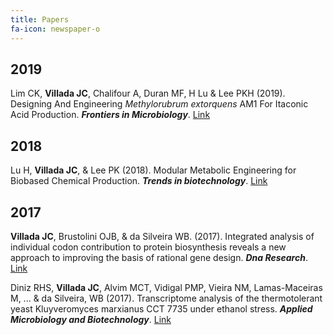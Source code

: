```yaml
---
title: Papers
fa-icon: newspaper-o
---
```


**2019**
--------
Lim CK, **Villada JC**, Chalifour A, Duran MF, H Lu & Lee PKH (2019). Designing And Engineering _Methylorubrum extorquens_ AM1 For Itaconic Acid Production. _**Frontiers in Microbiology**_. [Link](https://www.frontiersin.org/articles/10.3389/fmicb.2019.01027/full)

**2018**
--------
Lu H, **Villada JC**, & Lee PK (2018). Modular Metabolic Engineering for Biobased Chemical Production. _**Trends in biotechnology**_. [Link](https://www.cell.com/trends/biotechnology/fulltext/S0167-7799(18)30194-X)


**2017**
--------
**Villada JC**, Brustolini OJB, &  da Silveira WB. (2017). Integrated analysis of individual codon contribution to protein biosynthesis reveals a new approach to improving the basis of rational gene design. _**Dna Research**_. [Link](https://academic.oup.com/dnaresearch/article/3752474)

Diniz RHS, **Villada JC**, Alvim MCT, Vidigal PMP, Vieira NM, Lamas-Maceiras M, ... & da Silveira, WB (2017). Transcriptome analysis of the thermotolerant yeast Kluyveromyces marxianus CCT 7735 under ethanol stress. _**Applied Microbiology and Biotechnology**_. [Link](https://link.springer.com/article/10.1007/s00253-017-8432-0)
